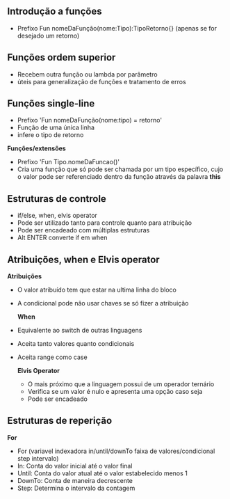 ## Introdução a funções ##

+ Prefixo Fun nomeDaFunção(nome:Tipo):TipoRetorno{} (apenas se for desejado um retorno)

## Funções ordem superior ##

+ Recebem outra função ou lambda por parâmetro
+ úteis para generalização de funções e tratamento de erros

## Funções single-line ##

+ Prefixo 'Fun nomeDaFunção(nome:tipo) = retorno'
+ Função de uma única linha
+ infere o tipo de retorno

**Funções/extensões**

+ Prefixo 'Fun Tipo.nomeDaFuncao()'
+ Cria uma função que só pode ser chamada por um tipo específico, cujo o valor pode ser referenciado dentro da função através da palavra **this**

## Estruturas de controle ##

+ if/else, when, elvis operator
+ Pode ser utilizado tanto para controle quanto para atribuição
+ Pode ser encadeado com múltiplas estruturas 
+ Alt ENTER converte if em when

## Atribuições, when e Elvis operator ##

   **Atribuições**

+ O valor atribuído tem que estar na ultima linha do bloco
+ A condicional pode não usar chaves se só fizer a atribuição

   **When**

+ Equivalente ao switch de outras linguagens
+ Aceita tanto valores quanto condicionais
+ Aceita range como case

  **Elvis Operator**
  
  + O mais próximo que a linguagem possui de um operador ternário
  + Verifica se um valor é nulo e apresenta uma opção caso seja
  + Pode ser encadeado
  
## Estruturas de reperição ##

  **For**
  
  + For (variavel indexadora in/until/downTo faixa de valores/condicional step intervalo)
  + In: Conta do valor inicial até o valor final
  + Until: Conta do valor atual até o valor estabelecido menos 1
  + DownTo: Conta de maneira decrescente
  + Step: Determina o intervalo da contagem
  









